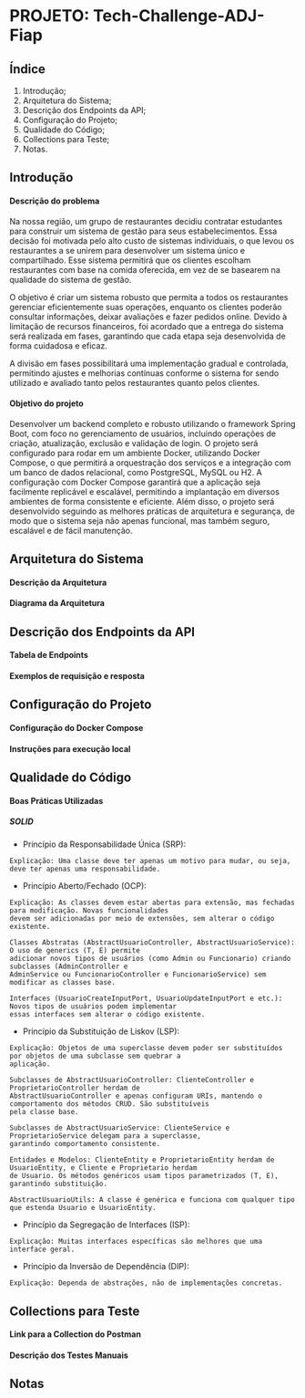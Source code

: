 # PROJETO: Tech-Challenge-ADJ-Fiap


## Índice
1. Introdução;
2. Arquitetura do Sistema;
3. Descrição dos Endpoints da API;
4. Configuração do Projeto;
5. Qualidade do Código;
6. Collections para Teste;
7. Notas.


## Introdução

#### Descrição do problema

Na nossa região, um grupo de restaurantes decidiu contratar estudantes
para construir um sistema de gestão para seus estabelecimentos. Essa decisão
foi motivada pelo alto custo de sistemas individuais, o que levou os restaurantes
a se unirem para desenvolver um sistema único e compartilhado. Esse sistema
permitirá que os clientes escolham restaurantes com base na comida oferecida,
em vez de se basearem na qualidade do sistema de gestão.

O objetivo é criar um sistema robusto que permita a todos os restaurantes
gerenciar eficientemente suas operações, enquanto os clientes poderão
consultar informações, deixar avaliações e fazer pedidos online. Devido à
limitação de recursos financeiros, foi acordado que a entrega do sistema será
realizada em fases, garantindo que cada etapa seja desenvolvida de forma
cuidadosa e eficaz.

A divisão em fases possibilitará uma implementação gradual e controlada,
permitindo ajustes e melhorias contínuas conforme o sistema for sendo utilizado
e avaliado tanto pelos restaurantes quanto pelos clientes.

#### Objetivo do projeto

Desenvolver um backend completo e robusto utilizando o framework
Spring Boot, com foco no gerenciamento de usuários, incluindo operações de
criação, atualização, exclusão e validação de login. O projeto será configurado
para rodar em um ambiente Docker, utilizando Docker Compose, o que permitirá
a orquestração dos serviços e a integração com um banco de dados relacional,
como PostgreSQL, MySQL ou H2. A configuração com Docker Compose
garantirá que a aplicação seja facilmente replicável e escalável, permitindo a
implantação em diversos ambientes de forma consistente e eficiente. Além disso,
o projeto será desenvolvido seguindo as melhores práticas de arquitetura e
segurança, de modo que o sistema seja não apenas funcional, mas também
seguro, escalável e de fácil manutenção.


## Arquitetura do Sistema

#### Descrição da Arquitetura 

#### Diagrama da Arquitetura


## Descrição dos Endpoints da API

#### Tabela de Endpoints

#### Exemplos de requisição e resposta


## Configuração do Projeto

#### Configuração do Docker Compose

#### Instruções para execução local


## Qualidade do Código

#### Boas Práticas Utilizadas

##### SOLID
- Princípio da Responsabilidade Única (SRP):
```
Explicação: Uma classe deve ter apenas um motivo para mudar, ou seja, deve ter apenas uma responsabilidade.

```
- Princípio Aberto/Fechado (OCP):
```
Explicação: As classes devem estar abertas para extensão, mas fechadas para modificação. Novas funcionalidades
devem ser adicionadas por meio de extensões, sem alterar o código existente.

Classes Abstratas (AbstractUsuarioController, AbstractUsuarioService): O uso de generics (T, E) permite
adicionar novos tipos de usuários (como Admin ou Funcionario) criando subclasses (AdminController e
AdminService ou FuncionarioController e FuncionarioService) sem modificar as classes base.

Interfaces (UsuarioCreateInputPort, UsuarioUpdateInputPort e etc.): Novos tipos de usuários podem implementar
essas interfaces sem alterar o código existente.

```
- Princípio da Substituição de Liskov (LSP):
```
Explicação: Objetos de uma superclasse devem poder ser substituídos por objetos de uma subclasse sem quebrar a
aplicação.

Subclasses de AbstractUsuarioController: ClienteController e ProprietarioController herdam de
AbstractUsuarioController e apenas configuram URIs, mantendo o comportamento dos métodos CRUD. São substituíveis
pela classe base.

Subclasses de AbstractUsuarioService: ClienteService e ProprietarioService delegam para a superclasse,
garantindo comportamento consistente.

Entidades e Modelos: ClienteEntity e ProprietarioEntity herdam de UsuarioEntity, e Cliente e Proprietario herdam
de Usuario. Os métodos genéricos usam tipos parametrizados (T, E), garantindo substituição.

AbstractUsuarioUtils: A classe é genérica e funciona com qualquer tipo que estenda Usuario e UsuarioEntity.

```
- Princípio da Segregação de Interfaces (ISP):
```
Explicação: Muitas interfaces específicas são melhores que uma interface geral.

```
- Princípio da Inversão de Dependência (DIP):
```
Explicação: Dependa de abstrações, não de implementações concretas.

```


## Collections para Teste

#### Link para a Collection do Postman

#### Descrição dos Testes Manuais


## Notas
